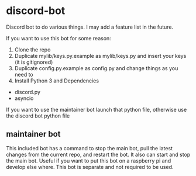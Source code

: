 # discord-bot

Discord bot to do various things. I may add a feature list in the future.

If you want to use this bot for some reason: 

1. Clone the repo
1. Duplicate mylib/keys.py.example as mylib/keys.py and insert your keys (it is gitignored)
1. Duplicate config.py.example as config.py and change things as you need to
1. Install Python 3 and Dependencies
  * discord.py
  * asyncio

If you want to use the maintainer bot launch that python file, otherwise use the discord bot python file

## maintainer bot

This included bot has a command to stop the main bot, pull the latest changes from the current repo, and restart the bot. It also can start and stop the main bot. Useful if you want to put this bot on a raspberry pi and develop else where. This bot is separate and not required to be used.  
